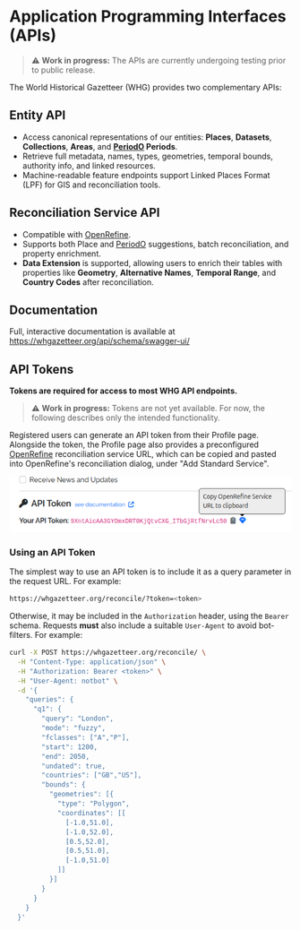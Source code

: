 # Application Programming Interfaces (APIs)

> ⚠️ **Work in progress:** The APIs are currently undergoing testing prior to public release.

The World Historical Gazetteer (WHG) provides two complementary APIs:

## Entity API
- Access canonical representations of our entities: **Places**, **Datasets**, **Collections**, **Areas**, and **[PeriodO](https://perio.do/) Periods**.
- Retrieve full metadata, names, types, geometries, temporal bounds, authority info, and linked resources.
- Machine-readable feature endpoints support Linked Places Format (LPF) for GIS and reconciliation tools.

## Reconciliation Service API
- Compatible with [OpenRefine](https://openrefine.org/).
- Supports both Place and [PeriodO](https://perio.do/) suggestions, batch reconciliation, and property enrichment.
- **Data Extension** is supported, allowing users to enrich their tables with properties like **Geometry**, **Alternative Names**, **Temporal Range**, and **Country Codes** after reconciliation.

## Documentation

Full, interactive documentation is available at https://whgazetteer.org/api/schema/swagger-ui/

## API Tokens

**Tokens are required for access to most WHG API endpoints.**

> ⚠️ **Work in progress:** Tokens are not yet available. For now, the following describes only the intended
> functionality.

Registered users can generate an API token from their Profile page.
Alongside the token, the Profile page also provides a preconfigured [OpenRefine](https://openrefine.org/) reconciliation
service URL, which can be copied and pasted into OpenRefine's reconciliation dialog,
under "Add Standard Service".

![img_22.png](../images/img_22.png)

### Using an API Token

The simplest way to use an API token is to include it as a query parameter in the request URL. For example:

```bash
https://whgazetteer.org/reconcile/?token=<token>
```

Otherwise, it may be included in the `Authorization` header, using the `Bearer` schema. Requests **must** also include a suitable
`User-Agent` to avoid bot-filters. For example:

```bash
curl -X POST https://whgazetteer.org/reconcile/ \
  -H "Content-Type: application/json" \
  -H "Authorization: Bearer <token>" \
  -H "User-Agent: notbot" \
  -d '{
    "queries": {
      "q1": {
        "query": "London",
        "mode": "fuzzy",
        "fclasses": ["A","P"],
        "start": 1200,
        "end": 2050,
        "undated": true,
        "countries": ["GB","US"],
        "bounds": {
          "geometries": [{
            "type": "Polygon",
            "coordinates": [[
              [-1.0,51.0],
              [-1.0,52.0],
              [0.5,52.0],
              [0.5,51.0],
              [-1.0,51.0]
            ]]
          }]
        }
      }
    }
  }'
```